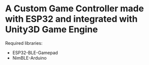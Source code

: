 # A Custom Game Controller made with ESP32 and integrated with Unity3D Game Engine

Required libraries:
- ESP32-BLE-Gamepad
- NimBLE-Arduino
